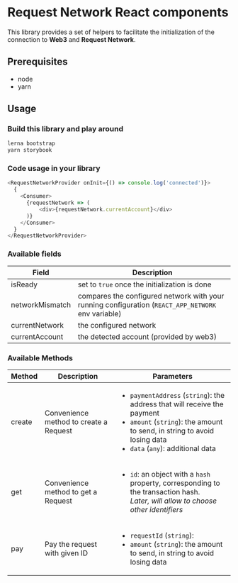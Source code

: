# Request Network React components

This library provides a set of helpers to facilitate the initialization of the connection to **Web3** and **Request Network**. 

## Prerequisites

- node
- yarn

## Usage

### Build this library and play around
```sh
lerna bootstrap
yarn storybook
```

### Code usage in your library 
```javascript
<RequestNetworkProvider onInit={() => console.log('connected')}>
  {
    <Consumer>
      {requestNetwork => (
          <div>{requestNetwork.currentAccount}</div>
      )}
    </Consumer>
  }
</RequestNetworkProvider>
```

### Available fields

|Field|Description|
|---|---|
|isReady|set to `true` once the initialization is done|
|networkMismatch|compares the configured network with your running configuration (`REACT_APP_NETWORK` env variable)|
|currentNetwork|the configured network|
|currentAccount|the detected account (provided by web3)|

### Available Methods

|Method|Description|Parameters|
|---|---|---|
|create|Convenience method to create a Request| <ul><li>`paymentAddress` (`string`): the address that will receive the payment</li><li>`amount` (`string`): the amount to send, in string to avoid losing data</li><li>`data` (`any`): additional data</li></ul> |
|get|Convenience method to get a Request|<ul><li>`id`: an object with a `hash` property, corresponding to the transaction hash. <br>*Later, will allow to choose other identifiers*</li></ul>|
|pay|Pay the request with given ID|<ul><li>`requestId` (`string`): </li><li>`amount` (`string`): the amount to send, in string to avoid losing data</li></ul>|
